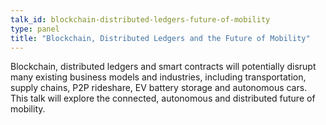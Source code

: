 ```yaml
---
talk_id: blockchain-distributed-ledgers-future-of-mobility
type: panel
title: "Blockchain, Distributed Ledgers and the Future of Mobility"
---
```


Blockchain, distributed ledgers and smart contracts will potentially disrupt many existing business models and industries, including transportation, supply chains, P2P rideshare, EV battery storage and autonomous cars. This talk will explore the connected, autonomous and distributed future of mobility.
